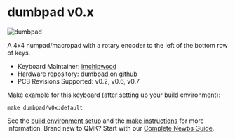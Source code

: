 # dumbpad v0.x

![dumbpad](https://i.imgur.com/c3YBNp0.jpg)

A 4x4 numpad/macropad with a rotary encoder to the left of the bottom row of keys.

* Keyboard Maintainer: [imchipwood](https://github.com/imchipwood)
* Hardware repository: [dumbpad on github](https://github.com/imchipwood/dumbpad)
* PCB Revisions Supported: v0.2, v0.6, v0.7

Make example for this keyboard (after setting up your build environment):

    make dumbpad/v0x:default

See the [build environment setup](https://docs.qmk.fm/#/getting_started_build_tools) and the [make instructions](https://docs.qmk.fm/#/getting_started_make_guide) for more information. Brand new to QMK? Start with our [Complete Newbs Guide](https://docs.qmk.fm/#/newbs).
